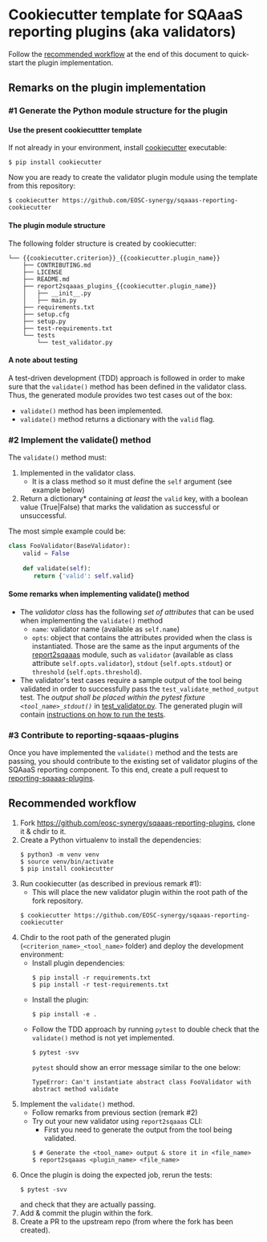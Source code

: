 # Cookiecutter template for SQAaaS reporting plugins (aka validators)

Follow the [recommended workflow](#recommended-workflow) at the end of this document to
quick-start the plugin implementation.

## Remarks on the plugin implementation

### #1 Generate the Python module structure for the plugin

#### Use the present cookiecuttter template
If not already in your environment, install 
[cookiecutter](https://cookiecutter.readthedocs.io/) executable:
```console
$ pip install cookiecutter
```

Now you are ready to create the validator plugin module using the 
template from this repository:
```console
$ cookiecutter https://github.com/EOSC-synergy/sqaaas-reporting-cookiecutter
```

#### The plugin module structure
The following folder structure is created by cookiecutter:
```console
└── {{cookiecutter.criterion}}_{{cookiecutter.plugin_name}}
    ├── CONTRIBUTING.md
    ├── LICENSE
    ├── README.md
    ├── report2sqaaas_plugins_{{cookiecutter.plugin_name}}
    │   ├── __init__.py
    │   ├── main.py
    ├── requirements.txt
    ├── setup.cfg
    ├── setup.py
    ├── test-requirements.txt
    └── tests
        └── test_validator.py
```

#### A note about testing
A test-driven development (TDD) approach is followed in order to make sure that
the `validate()` method has been defined in the validator class. Thus, the generated 
module provides two test cases out of the box:
- `validate()` method has been implemented.
- `validate()` method returns a dictionary with the `valid` flag.

### #2 Implement the validate() method
The `validate()` method must:
1. Implemented in the validator class.
   - It is a class method so it must define the `self` argument (see example below)
3. Return a dictionary* containing *at least* the `valid` key, with a boolean value
   (True|False) that marks the validation as successful or unsuccessful.
   
The most simple example could be:
```python
class FooValidator(BaseValidator):
    valid = False
       
    def validate(self):
       return {'valid': self.valid}
```
#### Some remarks when implementing validate() method
- The *validator class* has the following *set of attributes* that can be used when
  implementing the `validate()` method
  - `name`: validator name (available as `self.name`)
  - `opts`: object that contains the attributes provided when the class is 
    instantiated. Those are the same as the input arguments of the
    [report2sqaaas](https://github.com/eosc-synergy/reporting-sqaaas) module,
    such as `validator` (available as class attribute `self.opts.validator`),
    `stdout` (`self.opts.stdout`) or `threshold` (`self.opts.threshold`).
- The validator's test cases require a sample output of the tool being validated
  in order to successfully pass the `test_validate_method_output` test. The *output
  shall be placed within the pytest fixture `<tool_name>_stdout()`* in
  [test_validator.py](%7B%7Bcookiecutter.criterion%7D%7D_%7B%7Bcookiecutter.plugin_name%7D%7D/tests/test_validator.py).
  The generated plugin will contain 
  [instructions on how to run the tests](%7B%7Bcookiecutter.criterion%7D%7D_%7B%7Bcookiecutter.plugin_name%7D%7D/README.md#testing).
    
### #3 Contribute to reporting-sqaaas-plugins
Once you have implemented the `validate()` method and the tests are passing, you should
contribute to the existing set of validator plugins of the SQAaaS reporting component.
To this end, create a pull request to
[reporting-sqaaas-plugins](https://github.com/eosc-synergy/sqaaas-reporting-plugins).


## Recommended workflow

1. Fork https://github.com/eosc-synergy/sqaaas-reporting-plugins, clone it & chdir to it.
2. Create a Python virtualenv to install the dependencies:
   ```console
   $ python3 -m venv venv
   $ source venv/bin/activate
   $ pip install cookiecutter
   ```
3. Run cookiecutter (as described in previous remark #1):
   - This will place the new validator plugin within the root path of the fork repository.
   ```console
   $ cookiecutter https://github.com/EOSC-synergy/sqaaas-reporting-cookiecutter
   ```
4. Chdir to the root path of the generated plugin (`<criterion_name>_<tool_name>` folder) and deploy
   the development environment:
   - Install plugin dependencies:
     ```console
     $ pip install -r requirements.txt
     $ pip install -r test-requirements.txt
     ```
   - Install the plugin:
     ```console
     $ pip install -e .
     ```
   - Follow the TDD approach by running `pytest` to double check that the `validate()` method
     is not yet implemented.
     ```console
     $ pytest -svv
     ```
     `pytest` should show an error message similar to the one below:
     ```console
     TypeError: Can't instantiate abstract class FooValidator with abstract method validate
     ```
5. Implement the `validate()` method.
   - Follow remarks from previous section (remark #2)
   - Try out your new validator using `report2sqaaas` CLI:
     - First you need to generate the output from the tool being validated.
     ```console
     $ # Generate the <tool_name> output & store it in <file_name>
     $ report2sqaaas <plugin_name> <file_name>
     ```
9. Once the plugin is doing the expected job, rerun the tests:
   ```console
   $ pytest -svv
   ```
   and check that they are actually passing.
10. Add & commit the plugin within the fork.
11. Create a PR to the upstream repo (from where the fork has been created).
